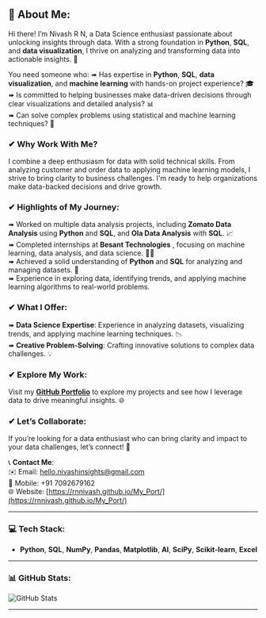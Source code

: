 
## 💫 About Me:
Hi there! I’m Nivash R N, a Data Science enthusiast passionate about unlocking insights through data. With a strong foundation in **Python**, **SQL**, and **data visualization**, I thrive on analyzing and transforming data into actionable insights. 🌟

You need someone who:
➠ Has expertise in **Python**, **SQL**, **data visualization**, and **machine learning** with hands-on project experience? 🎓  
➠ Is committed to helping businesses make data-driven decisions through clear visualizations and detailed analysis? 📊  
➠ Can solve complex problems using statistical and machine learning techniques? 🧠

### ✔ Why Work With Me?
I combine a deep enthusiasm for data with solid technical skills. From analyzing customer and order data to applying machine learning models, I strive to bring clarity to business challenges. I'm ready to help organizations make data-backed decisions and drive growth.

### ✔ Highlights of My Journey:
➠ Worked on multiple data analysis projects, including **Zomato Data Analysis** using **Python** and **SQL**, and **Ola Data Analysis** with **SQL**. 📈  
➠ Completed internships at **Besant Technologies** , focusing on machine learning, data analysis, and data science. 🧑‍💻  
➠ Achieved a solid understanding of **Python** and **SQL** for analyzing and managing datasets. 🔎  
➠ Experience in exploring data, identifying trends, and applying machine learning algorithms to real-world problems.

### ✔ What I Offer:
➠ **Data Science Expertise**: Experience in analyzing datasets, visualizing trends, and applying machine learning techniques. 📉  
➠ **Creative Problem-Solving**: Crafting innovative solutions to complex data challenges. 💡

### ✔ Explore My Work:
Visit my **[GitHub Portfolio](https://github.com/RNNivash)** to explore my projects and see how I leverage data to drive meaningful insights. 🌐

### ✔ Let’s Collaborate:
If you’re looking for a data enthusiast who can bring clarity and impact to your data challenges, let’s connect! 🤝

📞 **Contact Me**:  
✉️ Email: hello.nivashinsights@gmail.com  
📱 Mobile: +91 7092679162  
🌐 Website: [https://rnnivash.github.io/My_Port/](https://rnnivash.github.io/My_Port/)

---

### 💻 Tech Stack:
- **Python**, **SQL**, **NumPy**, **Pandas**, **Matplotlib**, **AI**, **SciPy**, **Scikit-learn**, **Excel**

---

### 📊 GitHub Stats:

![GitHub Stats](https://github-readme-stats.vercel.app/api?username=RNNivash&show_icons=true&count_private=true)

---

